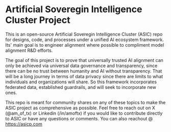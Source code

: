 # Artificial Soveregin Intelligence Cluster Project
This is an open-source Artificial Soveregin Intelligence Cluster (ASIC) repo for designs, code, and processes under a unified AI ecosystem framework. Its' main goal is to engineer alignment where possible to compliment model alignment R&D efforts.

The goal of this project is to prove that universally trusted AI alignment can only be achieved via universal data governance and transparency, since there can be no trust between humanity and AI without transparency. That will be a long journey in terms of data privacy since there are limits to what individuals and organizations will share. So this framework incorporates federated data, established guardrails, and will seek to incorporate new ones.    

This repo is meant for community shares on any of these topics to make the ASIC project as comprehensive as possible. Feel free to reach out on X (@am_of_tx) or Linkedin (/in/amoftx) if you would like to contribute directly to ASIC or have any questions or comments.  You can also reachout @ https://asicp.com
